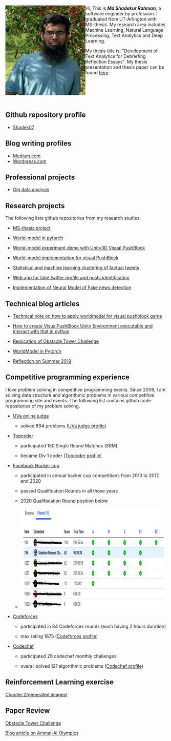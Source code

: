 <br>
<div>
  <p>
   <img src="/images/profile_images/image_cherry_garden.png" align="left" width="250" height="280">

Hi, This is ***Md Shadekur Rahman***, a software engineer by profession. I graduated from UT-Arlington with MS-thesis. My research area includes Machine Learning, Natural Language Processing, Text Analytics and Deep Learning. 

My thesis title is: "Development of Text Analytics for Debriefing Reflection Essays". My thesis presentation and thesis paper can be found [here](https://github.com/Shadek07/ms-thesis)
   </p>
   <br>
   <br>
   <br>
   <br>
</div>

## Github repository profile

* [Shadek07](https://github.com/Shadek07)

## Blog writing profiles

* [Medium.com](https://shadek07.medium.com/)
* [Wordpress.com](https://shadekcse.wordpress.com/)

## Professional projects

* [Gig data analysis](https://github.com/Shadek07/gig_data_analysis)

## Research projects

The following lists github repositories from my research studies.

* [MS-thesis project](https://github.com/Shadek07/EssayIQ)

* [World-model in pytorch](https://github.com/Shadek07/worldmodel_pytorch)

* [World-model experiment demo with Unity3D Visual PushBlock](https://github.com/Shadek07/interactive-visualpushblock)

* [World-model implementation for visual PushBlock](https://github.com/Shadek07/WorldModel_VisualPushBlock)

* [Statistical and machine learning clustering of factual tweets](https://github.com/Shadek07/tweetframes)

* [Web app for fake twitter profile and posts identification](https://github.com/Shadek07/talkingcricket)

* [Implementation of Neural Model of Fake news detection](https://github.com/Shadek07/csi)


## Technical blog articles

* [Technical note on how to apply worldmodel for visual pushblock game](./pushblock_worldmodel.md)

* [How to create VisualPushBlock Unity Environment executable and interact with that in python](./create_visual_pushblock_unity_env.md)

* [Replication of Obstacle Tower Challenge](./analysis_obstacle_tower.md)

* [WorldModel in Pytorch](./worldmodel_pytorch.md)

* [Reflection on Summer 2019](./reflecting_summer19.md)

## Competitive programming experience

I love problem solving in competitive programming events. Since 2009, I am solving data structure and algorithmic problems in various competitive programming site and events. The following list contains github code repositories of my problem solving.

* [UVa online judge](https://github.com/Shadek07/uva)

    * solved 894 problems ([UVa judge profile](https://uhunt.onlinejudge.org/id/43821))
    
* [Topcoder](https://github.com/Shadek07/Topcoder)

    * participated 150 Single Round Matches (SRM)
    
    * became Div 1 coder ([Topcoder profile](https://www.topcoder.com/members/survival07/details/?track=DATA_SCIENCE&subTrack=SRM))
    
* [Facebook Hacker cup](https://github.com/Shadek07/facebook-hacker-cup)

    * participated in annual hacker cup competitions from 2013 to 2017, and 2020
    
    * passed Qualification Rounds in all those years
    * 2020 Qualifacation Round position below
    * <img src="/images/facebook_hackercup/qualification_2020.png" width="850" height="313">
    
    
* [Codeforces](https://github.com/Shadek07/codeforces)

    * participated in 84 Codeforces rounds (each having 2 hours duration)
    
    * max rating 1675 ([Codeforces profile](http://codeforces.com/profile/Shadek))
    
* [Codechef](https://github.com/Shadek07/codechef)

    * participated 29 codechef monthly challenges
    
    * overall solved 121 algorithmic problems ([Codechef profile](https://www.codechef.com/users/shadek))
    

## Reinforcement Learning exercise
[Chapter 2](./RL_Chapter2.ipynb)[(generated images)](./images/RL_chapter2)

## Paper Review
[Obstacle Tower Challenge](./review_obstacle_tower.md)

[Blog article on Animal-AI Olympics](./animal_ai_blog.md)
